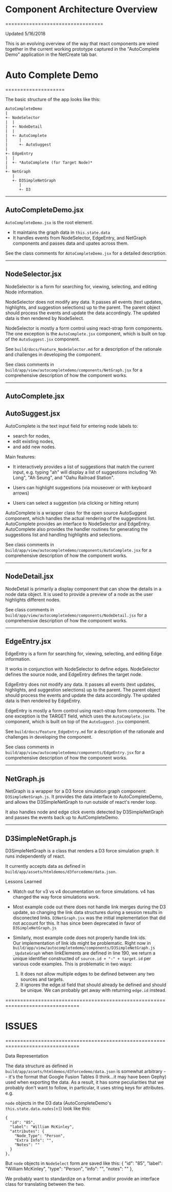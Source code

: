 # Component Architecture Overview
=================================

Updated 5/16/2018

This is an evolving overview of the way that react components are wired together in the current working prototype captured in the "AutoComplete Demo" application in the NetCreate tab bar.



# Auto Complete Demo
====================

The basic structure of the app looks like this:

    AutoCompleteDemo
    |
    +- NodeSelector
    |  |
    |  +- NodeDetail
    |  |
    |  +- AutoComplete
    |     |
    |     +- AutoSuggest
    |
    +- EdgeEntry
    |  |
    |  +- *AutoComplete (for Target Node)*
    |
    +- NetGraph
       |
       +- D3SimpleNetGraph
          |
          +- D3



---

## AutoCompleteDemo.jsx

`AutoCompleteDemo.jsx` is the root element.  

*   It maintains the graph data in `this.state.data`
*   It handles events from NodeSelector, EdgeEntry, and NetGraph components
    and passes data and upates across them.

See the class comments for `AUtoCompleteDemo.jsx` for a detailed description.



---

## NodeSelector.jsx

NodeSelector is a form for searching for, viewing, selecting, and editing Node information.

NodeSelector does not modify any data.  It passes all events (text updates,
highlights, and suggestion selections) up to the parent.  The parent
object should process the events and update the data accordingly.  The
updated data is then rendered by NodeSelect.

NodeSelector is mostly a form control using react-strap form components.  The one exception is the `AutoComplete.jsx` component, which is built on top of the `AutoSuggest.jsx` component. 

See `build/docs/Feature_NodeSelector.md` for a description of the rationale and challenges in developing the component.

See class comments in `build/app/view/autocompletedemo/components/NetGraph.jsx` for a comprehensive description of how the component works.



---

## AutoComplete.jsx
## AutoSuggest.jsx

AutoComplete is the text input field for entering node labels to:
* search for nodes, 
* edit existing nodes, 
* and add new nodes.  

Main features:

* It interactively provides a list of suggestions that match the current input, e.g. typing "ah" will display a list of suggestions including "Ah Long", "Ah Seung", and "Oahu Railroad Station".

* Users can highlight suggestions (via mouseover or with keyboard arrows)

* Users can select a suggestion (via clicking or hitting return)

AutoComplete is a wrapper class for the open source AutoSuggest component, which handles the actual rendering of the suggestions list.  AutoComplete provides an interface to NodeSelector and EdgeEntry.  AutoComplete also provides the handler routines for generating the suggestions list and handling highlights and selections.

See class comments in `build/app/view/autocompletedemo/components/AutoComplete.jsx` for a comprehensive description of how the component works.



---

## NodeDetail.jsx

NodeDetail is primarily a display component that can show the details in a node data object.  It is used to provide a preview of a node as the user highlights different nodes.

See class comments in `build/app/view/autocompletedemo/components/NodeDetail.jsx` for a comprehensive description of how the component works.




---

## EdgeEntry.jsx

EdgeEntry is a form for searching for, viewing, selecting, and editing Edge information.

It works in conjunction with NodeSelector to define edges.  NodeSelector defines the source node, and EdgeEntry defines the target node.

EdgeEntry does not modify any data.  It passes all events (text updates,
highlights, and suggestion selections) up to the parent.  The parent
object should process the events and update the data accordingly.  The
updated data is then rendered by EdgeEntry.

EdgeEntry is mostly a form control using react-strap form components.  The one exception is the TARGET field, which uses the `AutoComplete.jsx` component, which is built on top of the `AutoSuggest.jsx` component. 

See `build/docs/Feature_EdgeEntry.md` for a description of the rationale and challenges in developing the component.

See class comments in `build/app/view/autocompletedemo/components/EdgeEntry.jsx` for a comprehensive description of how the component works.



---

## NetGraph.js

NetGraph is a wrapper for a D3 force simulation graph component: `D3SimpleNetGraph.js`.  It provides the data interface to AutoCompleteDemo, and allows the D3SimpleNetGraph to run outside of react's render loop.

It also handles node and edge click events detected by D3SimpleNetGraph and passes the events back up to AutCompleteDemo.



---

## D3SimpleNetGraph.js

D3SimpleNetGraph is a class that renders a D3 force simulation graph.  It runs independently of react.

It currently accepts data as defined in `build/app/assets/htmldemos/d3forcedemo/data.json`.

Lessons Learned

*   Watch out for v3 vs v4 documentation on force simulations.  v4 has changed
    the way force simulations work.

*   Most example code out there does not handle link merges during the D3
    update, so changing the link data structures during a session results in disconected links.  `D3NetGraph.jsx` was the initial implementation that did not account for this.  It has since been deprecated in favor of `D3SimpleNetGraph.js`

*   Similarly, most example code does not properly handle link ids.  
    Our implementation of link ids might be problematic.  Right now in `build/app/view/autocompletedemo/components/D3SimpleNetGraph.js` `_UpdateGraph` when linkElements are defined in line 190, we return a unique identifier constructed of `source.id + "-" + target.id` per various code examples.  This is problematic in two ways:
    1.  It does not allow multiple edges to be defined between any two sources and targets.
    2.  It ignores the edge.id field that should already be defined and should be unique.
    We can probably get away with returning `edge.id` instead.




===============================================================================
# ISSUES
===============================================================================

Data Representation

The data structure as defined in `build/app/assets/htmldemos/d3forcedemo/data.json` is somewhat arbitrary -- it's the format that Google Fusion Tables (I think...it may have been Gephy) used when exporting the data.  As a result, it has some peculiarities that we probably don't want to follow, in particular, it uses string keys for attributes.  e.g.

`node` objects in the D3 data (AutoCompleteDemo's `this.state.data.nodes[n]`) look like this:

    {
      "id": "85",
      "label": "William McKinley",
      "attributes": {
        "Node_Type": "Person",
        "Extra Info": "",
        "Notes": ""
      }
    },

But `node` objects in `NodeSelect` form are saved like this:
    {
      "id": "85",
      "label": "William McKinley",
      "type": "Person",
      "info": "",
      "notes": ""
    },

We probably want to standardize on a format and/or provide an interface class for translating between the two.













